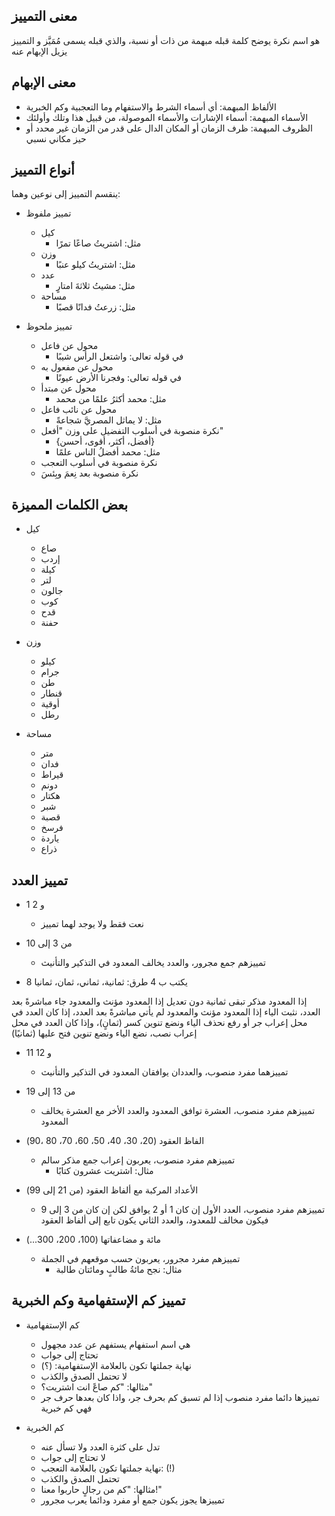 ## معنى التمييز

هو اسم نكرة يوضح كلمة قبله مبهمة من ذات أو نسبة، والذي قبله يسمى مُمَيَّز و التمييز يزيل الإبهام عنه

## معنى الإبهام

- الألفاظ المبهمة: أي أسماء الشرط والاستفهام وما التعجبية وكم الخبرية
- الأسماء المبهمة: أسماء الإشارات والأسماء الموصولة، من قبيل هذا وتلك وأولئك
- الظروف المبهمة: ظرف الزمان أو المكان الدال على قدر من الزمان غير محدد أو حيز مكاني نسبي

## أنواع التمييز

ينقسم التمييز إلى نوعين وهما:

- تمييز ملفوظ
     - كيل
         - مثل: اشتريتُ صاعًا تمرًا
     - وزن
         - مثل: اشتريتُ كيلو عنبًا
     - عدد
         - مثل: مشيتُ ثلاثةَ امتارٍ
     - مساحة
         - مثل: زرعتُ فدانًا قصبًا

- تمييز ملحوظ
     - محول عن فاعل
         - في قوله تعالى: واشتعل الرأس شيبًا
     - محول عن مفعول به 
        - في قوله تعالى: وفجرنا الأرض عيونًا   
     - محول عن مبتدأ
         - مثل: محمد أكثرُ علمًا من محمد
    - محول عن نائب فاعل
         - مثل: لا يماثل المصريَّ شجاعةً
    - نكرة منصوبة في أسلوب التفضيل على وزن "أفعل"
         - {أفضل، أكثر، أقوى، أحسن}
         - مثل: محمد أفضلُ الناس علمًا
     - نكرة منصوبة في أسلوب التعجب
     - نكرة منصوبة بعد نِعمَ وبِئسَ

## بعض الكلمات المميزة

- كيل
     - صاع
     - إردب
     - كيلة
     - لتر
     - جالون
     - كوب
     - قدح
     - حفنة

- وزن
     - كيلو
     - جرام
     - طن
     - قنطار
     - أوقية
     - رطل

- مساحة
     - متر
     - فدان
     - قيراط
     - دونم
     - هكتار
     - شبر
     - قصبة
     - فرسخ
     - ياردة
     - ذراع

## تمييز العدد

- 1 و 2
     - نعت فقط ولا يوجد لهما تمييز

- من 3 إلى 10
     - تمييزهم جمع مجرور، والعدد يخالف المعدود في التذكير والتأنيث

- 8
يكتب ب 4 طرق: ثمانية، ثماني، ثمان، ثمانيا

إذا المعدود مذكر تبقى ثمانية دون تعديل
إذا المعدود مؤنث والمعدود جاء مباشرةً بعد العدد، نثبت الياء
إذا المعدود مؤنث والمعدود لم يأتي مباشرةً بعد العدد، إذا كان العدد في محل إعراب جر أو رفع نحذف الياء ونضع تنوين كسر (ثمانٍ)، وإذا كان العدد في محل إعراب نصب، نضع الياء ونضع تنوين فتح عليها (ثمانيًا)

- 11 و 12
     - تمييزهما مفرد منصوب، والعددان يوافقان المعدود في التذكير والتأنيث

- من 13 إلى 19
     - تمييزهم مفرد منصوب، العشرة توافق المعدود والعدد الأخر مع العشرة يخالف المعدود

- الفاظ العقود (20، 30، 40، 50، 60، 70، 80 ،90)
     - تمييزهم مفرد منصوب، يعربون إعراب جمع مذكر سالم
         - مثال: اشتريت عشرون كتابًا

- الأعداد المركبة مع ألفاظ العقود (من 21 إلى 99)
     - تمييزهم مفرد منصوب، العدد الأول إن كان 1 أو 2 يوافق لكن إن كان من 3 إلى 9 فيكون مخالف للمعدود، والعدد الثاني يكون تابع إلى ألفاظ العقود

- مائة و مضاعفاتها (100، 200، 300...)
    - تمييزهم مفرد مجرور، يعربون حسب موقعهم في الجملة
        - مثال: نجح مائةُ طالبٍ ومائتان طالبة

## تمييز كم الإستفهامية وكم الخبرية

-  كم الإستفهامية
     -  هي اسم استفهام يستفهم عن عدد مجهول
     - تحتاج إلى جواب
     - نهاية جملتها تكون بالعلامة الإستفهامية: (؟)
     - لا تحتمل الصدق والكذب
     - مثالها: "كم صاعً انت اشتريت؟"
     - تمييزها دائما مفرد منصوب إذا لم تسبق كم بحرف جر، واذا كان بعدها حرف جر فهي كم خبرية

- كم الخبرية
     -  تدل على كثرة العدد ولا تسأل عنه
     - لا تحتاج إلى جواب
     - نهاية جملتها تكون بالعلامة التعجب: (!)
     - تحتمل الصدق والكذب
     - مثالها: "كم من رجالٍ حاربوا معنا!"
     - تمييزها يجوز يكون جمع أو مفرد ودائما يعرب مجرور